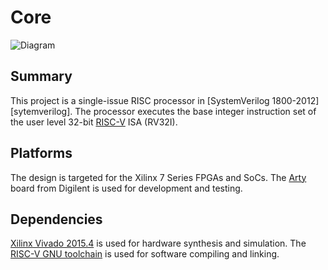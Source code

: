 Core
====

![Diagram](http://spoonb.github.io/core/core.svg)

Summary
-------

This project is a single-issue RISC processor in [SystemVerilog 1800-2012][sytemverilog].
The processor executes the base integer instruction set of the user level 32-bit [RISC-V][riscv] ISA (RV32I).

Platforms
------------------

The design is targeted for the Xilinx 7 Series FPGAs and SoCs.
The [Arty][arty] board from Digilent is used for development and testing.

Dependencies
--------------

[Xilinx Vivado 2015.4][vivado] is used for hardware synthesis and simulation.
The [RISC-V GNU toolchain][riscv-gnu-toolchain] is used for software compiling and linking.

[systemverilog]: http://standards.ieee.org/findstds/standard/1800-2012.html
[riscv]: http://riscv.org/
[arty]: http://www.digilentinc.com/Products/Detail.cfm?NavPath=2,400,1487&Prod=ARTY
[vivado]: http://www.xilinx.com/support/download.html
[riscv-gnu-toolchain]: https://github.com/riscv/riscv-gnu-toolchain
